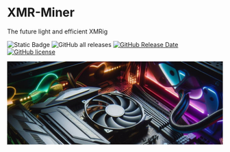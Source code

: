 # XMR-Miner
The future light and efficient XMRig

![Static Badge](https://img.shields.io/badge/Binarydoc.fr-Official-me)
![GitHub all releases](https://img.shields.io/github/downloads/BinarydocGithub/XMR-Miner/total.svg)
[![GitHub Release Date](https://img.shields.io/github/release-date/binarydocGithub/XMR-Miner.svg)](https://github.com/BinarydocGithub/XMR-Miner/releases)
[![GitHub license](https://img.shields.io/github/license/binarydocGithub/XMR-Miner.svg)](https://github.com/BinarydocGithub/XMR-Miner/blob/master/LICENSE)

![XMR-Miner Logo](assets/xmr-Miner-frontend.jpg) 
